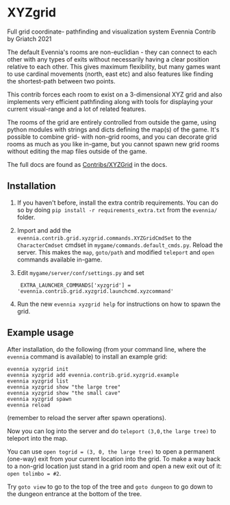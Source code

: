 # XYZgrid

Full grid coordinate- pathfinding and visualization system
Evennia Contrib by Griatch 2021

The default Evennia's rooms are non-euclidian - they can connect
to each other with any types of exits without necessarily having a clear
position relative to each other. This gives maximum flexibility, but many games
want to use cardinal movements (north, east etc) and also features like finding
the shortest-path between two points.

This contrib forces each room to exist on a 3-dimensional XYZ grid and also
implements very efficient pathfinding along with tools for displaying
your current visual-range and a lot of related features.

The rooms of the grid are entirely controlled from outside the game, using
python modules with strings and dicts defining the map(s) of the game. It's
possible to combine grid- with non-grid rooms, and you can decorate
grid rooms as much as you like in-game, but you cannot spawn new grid
rooms without editing the map files outside of the game.

The full docs are found as
[Contribs/XYZGrid](https://evennia.com/docs/latest/Contributions/XYZGrid.html)
in the docs.

## Installation


1. If you haven't before, install the extra contrib requirements.
   You can do so by doing `pip install -r requirements_extra.txt` from the
   `evennia/` folder.
2. Import and add the `evennia.contrib.grid.xyzgrid.commands.XYZGridCmdSet` to the
   `CharacterCmdset` cmdset in `mygame/commands.default_cmds.py`. Reload
   the server. This makes the `map`, `goto/path` and modified `teleport`  and
   `open` commands available in-game.
3. Edit `mygame/server/conf/settings.py` and set

        EXTRA_LAUNCHER_COMMANDS['xyzgrid'] = 'evennia.contrib.grid.xyzgrid.launchcmd.xyzcommand'

4. Run the new `evennia xyzgrid help` for instructions on how to spawn the grid.

## Example usage

After installation, do the following (from your command line, where the
`evennia` command is available) to install an example grid:

    evennia xyzgrid init
    evennia xyzgrid add evennia.contrib.grid.xyzgrid.example
    evennia xyzgrid list
    evennia xyzgrid show "the large tree"
    evennia xyzgrid show "the small cave"
    evennia xyzgrid spawn
    evennia reload

(remember to reload the server after spawn operations).

Now you can log into the
server and do `teleport (3,0,the large tree)` to teleport into the map.

You can use `open togrid = (3, 0, the large tree)` to open a permanent (one-way)
exit from your current location into the grid. To make a way back to a non-grid
location just stand in a grid room and open a new exit out of it:
`open tolimbo = #2`.

Try `goto view` to go to the top of the tree and `goto dungeon` to go down to
the dungeon entrance at the bottom of the tree.
